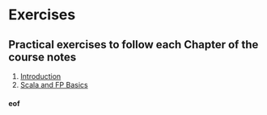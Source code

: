 # Exercises

## Practical exercises to follow each Chapter of the course notes

1. [Introduction](Intro.md)
2. [Scala and FP Basics](Basics.md)




#### eof



